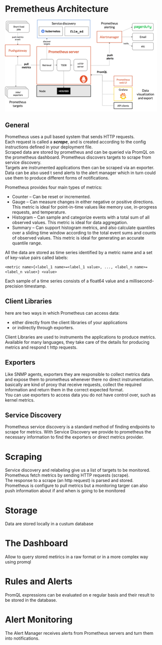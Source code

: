 # Premetheus Architecture

![Architecture](../../doc/prometheus_architecture.png)

## General
Prometheus uses a pull based system that sends HTTP requests.   
Each request is called a ***scrape***, and is created according to the config instructions defined in your deployment file.   
Scraped data are stored by prometheus and can be queried via PromQL on the prometheus dashboard. 
Prometheus discovers targets to scrape from service discovery.  
Targets are instrumented applications then can be scraped via an exporter.  
Data can be also used t send alerts to the alert manager which in turn  could use them to produce different forms of notifications.

Prometheus provides four main types of metrics:

* Counter – Can be reset or incremented.
* Gauge – Can measure changes in either negative or positive directions. This metric is ideal for point-in-time values like memory use, in-progress requests, and temperature.
* Histogram – Can sample and categorize events with a total sum of all observed values. This metric is ideal for data aggregation.
* Summary – Can support histogram metrics, and also calculate quantiles over a sliding time window according to the total event sums and counts of observed values. This metric is ideal for generating an accurate quantile range.

All the data are stored as time series identified by a metric name and a set of key-value pairs called labels:
```
<metric name>{<label_1 name>=<label_1 value>, ..., <label_n name>=<label_n value>} <value>
```
Each sample of a time series consists of a float64 value and a millisecond-precision timestamp.

## Client Libraries
here are two ways in which Prometheus can access data:
* either directly from the client libraries of your applications
* or indirectly through exporters.

Client Libraries are used to instruments the applications to produce metrics.  
Available for many languages, they take care of the details for producing metrics and respond t http requests.

## Exporters
Like SNMP agents, exporters they are responsible to collect metrics data and expose them to prometheus whenever there no direct instrumentation.
basically are kind of proxy that receive requests, collect the required information and return them in the correct expected format.  
You can use exporters to access data you do not have control over, such as kernel metrics.

## Service Discovery
Prometheus service discovery is a standard method of finding endpoints to scrape for metrics.
With Service Discovery we provide to prometheus the necessary information to find the exporters or direct metrics provider.

# Scraping
Service discovery and relabeling give us a list of targets to be monitored. Prometheus fetch metrics by sending HTTP requests (scrape).  
The response to a scrape (an http request) is parsed and stored. Prometheus is configure to pull metrics but a monitoring targer can also 
push information about if and when is going to be monitored


# Storage
Data are stored locally in a custum database 

# The Dashboard
Allow to query stored metirics in a raw format or in a more complex way using promql


# Rules and Alerts
PromQL expressions can be evaluated on e regular basis and their result to be stored in the database.


# Alert Monitoring 
The Alert Manager receives alerts from Prometheus servers and turn them into notifications.
